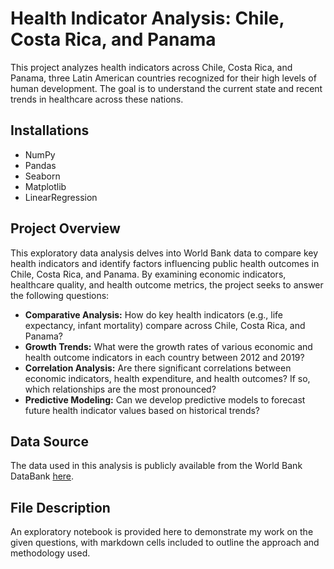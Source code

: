 # Health Indicator Analysis: Chile, Costa Rica, and Panama

This project analyzes health indicators across Chile, Costa Rica, and Panama, three Latin American countries recognized for their high levels of human development. The goal is to understand the current state and recent trends in healthcare across these nations.

## Installations
 - NumPy
 - Pandas
 - Seaborn
 - Matplotlib
 - LinearRegression
   
## Project Overview

This exploratory data analysis delves into World Bank data to compare key health indicators and identify factors influencing public health outcomes in Chile, Costa Rica, and Panama. By examining economic indicators, healthcare quality, and health outcome metrics, the project seeks to answer the following questions:

*   **Comparative Analysis:** How do key health indicators (e.g., life expectancy, infant mortality) compare across Chile, Costa Rica, and Panama?
*   **Growth Trends:** What were the growth rates of various economic and health outcome indicators in each country between 2012 and 2019?
*   **Correlation Analysis:** Are there significant correlations between economic indicators, health expenditure, and health outcomes? If so, which relationships are the most pronounced?
*   **Predictive Modeling:** Can we develop predictive models to forecast future health indicator values based on historical trends?

## Data Source

The data used in this analysis is publicly available from the World Bank DataBank [here](https://databank.worldbank.org/source/health-nutrition-and-population-statistics).

## File Description
An exploratory notebook is provided here to demonstrate my work on the given questions, with markdown cells included to outline the approach and methodology used.
